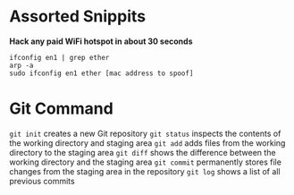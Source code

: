 # Assorted Snippits

**Hack any paid WiFi hotspot in about 30 seconds**
```
ifconfig en1 | grep ether
arp -a
sudo ifconfig en1 ether [mac address to spoof]
```

# Git Command

`git init` creates a new Git repository
`git status` inspects the contents of the working directory and staging area
`git add` adds files from the working directory to the staging area
`git diff` shows the difference between the working directory and the staging area
`git commit` permanently stores file changes from the staging area in the repository
`git log` shows a list of all previous commits

